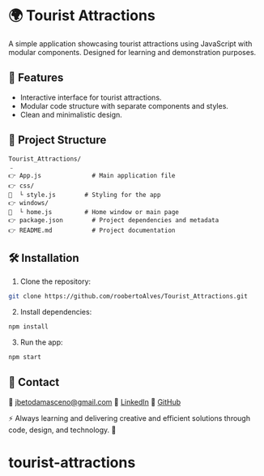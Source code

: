 # 🌍 Tourist Attractions

A simple application showcasing tourist attractions using JavaScript with modular components. Designed for learning and demonstration purposes.

## 🚀 Features

* Interactive interface for tourist attractions.
* Modular code structure with separate components and styles.
* Clean and minimalistic design.

## 📁 Project Structure

```
Tourist_Attractions/
﹣
👉 App.js              # Main application file
👉 css/
📂️  └️ style.js        # Styling for the app
👉 windows/
📂️  └️ home.js         # Home window or main page
👉 package.json        # Project dependencies and metadata
👉 README.md           # Project documentation
```

## 🛠️ Installation

1. Clone the repository:

```bash
git clone https://github.com/roobertoAlves/Tourist_Attractions.git
```

2. Install dependencies:

```bash
npm install
```

3. Run the app:

```bash
npm start
```

## 🤝 Contact

📧 [jbetodamasceno@gmail.com](mailto:jbetodamasceno@gmail.com)
🔗 [LinkedIn](https://www.linkedin.com/in/roobertoalves)
🔗 [GitHub](https://github.com/roobertoAlves)

⚡ Always learning and delivering creative and efficient solutions through code, design, and technology. 🚀
# tourist-attractions